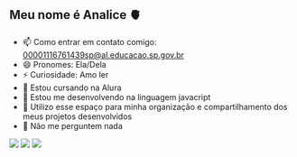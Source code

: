 ## Meu nome é Analice 🫀

- 📫 Como entrar em contato comigo: 00001116761439sp@al.educacao.sp.gov.br
- 😄 Pronomes: Ela/Dela
- ⚡ Curiosidade: Amo ler 
- 🔭 Estou cursando na Alura
- 🌱 Estou me desenvolvendo na linguagem javacript
- 👯 Utilizo esse espaço para minha organização e compartilhamento dos meus projetos desenvolvidos
- 💬 Não me perguntem nada

![](https://media1.tenor.com/m/wlU0fh1-dIYAAAAC/alfie-fisher-tottenham.gif)
![](https://media1.tenor.com/m/6yxMUimJy58AAAAC/tmzka-modric.gif)
![](https://media1.tenor.com/m/uFnfATR6JwEAAAAC/jd.gif)

